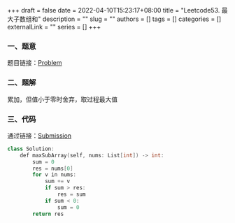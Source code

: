+++ 
draft = false
date = 2022-04-10T15:23:17+08:00
title = "Leetcode53. 最大子数组和"
description = ""
slug = ""
authors = []
tags = []
categories = []
externalLink = ""
series = []
+++

### 一、题意

题目链接：[Problem](https://leetcode-cn.com/problems/maximum-subarray/)

### 二、题解

累加，但值小于零时舍弃，取过程最大值

### 三、代码

通过链接：[Submission](https://leetcode-cn.com/submissions/detail/297786879/)

```cpp
class Solution:
    def maxSubArray(self, nums: List[int]) -> int:
        sum = 0
        res = nums[0]
        for v in nums:
            sum += v
            if sum > res:
                res = sum
            if sum < 0:
                sum = 0
        return res
```
